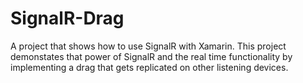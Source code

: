 # SignalR-Drag
A project that shows how to use SignalR with Xamarin. This project demonstates that power of SignalR and the real time functionality by implementing a drag that gets replicated on other listening devices.
